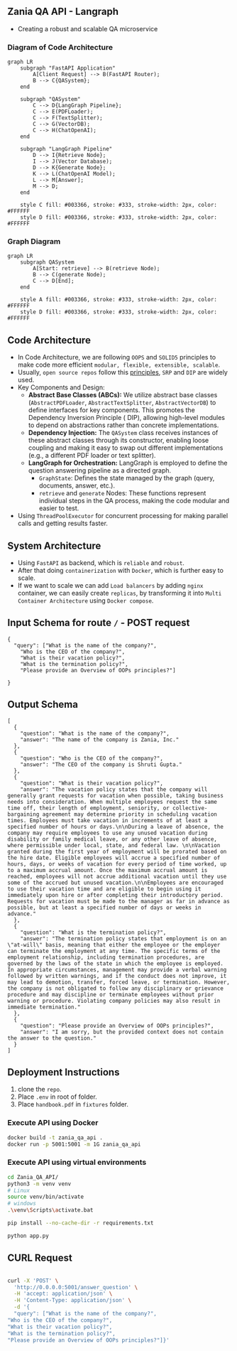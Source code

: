 ## Zania QA API - Langraph

* Creating a robust and scalable QA microservice

### Diagram of Code Architecture

```mermaid
graph LR
    subgraph "FastAPI Application"
        A[Client Request] --> B(FastAPI Router);
        B --> C{QASystem};
    end

    subgraph "QASystem"
        C --> D{LangGraph Pipeline};
        C --> E(PDFLoader);
        C --> F(TextSplitter);
        C --> G(VectorDB);
        C --> H(ChatOpenAI);
    end

    subgraph "LangGraph Pipeline"
        D --> I{Retrieve Node};
        I --> J(Vector Database);
        D --> K{Generate Node};
        K --> L(ChatOpenAI Model);
        L --> M[Answer];
        M --> D;
    end

    style C fill: #003366, stroke: #333, stroke-width: 2px, color: #FFFFFF
    style D fill: #003366, stroke: #333, stroke-width: 2px, color: #FFFFFF
```

### Graph Diagram

```mermaid
graph LR
    subgraph QASystem
        A[Start: retrieve] --> B(retrieve Node);
        B --> C(generate Node);
        C --> D[End];
    end

    style A fill: #003366, stroke: #333, stroke-width: 2px, color: #FFFFFF
    style D fill: #003366, stroke: #333, stroke-width: 2px, color: #FFFFFF
```

## Code Architecture

* In Code Architecture, we are following `OOPS` and `SOLID5` principles to make code more efficient
  `modular, flexible, extensible, scalable`.
* Usually, `open source repos` follow this [principles](https://realpython.com/solid-principles-python/), `SRP` and
  `DIP` are widely used.
* Key Components and Design:
    * **Abstract Base Classes (ABCs):**  We utilize abstract base classes (`AbstractPDFLoader`, `AbstractTextSplitter`,
      `AbstractVectorDB`) to define interfaces for key components. This promotes the Dependency Inversion Principle (
      DIP), allowing high-level modules to depend on abstractions rather than concrete implementations.
    * **Dependency Injection:**  The `QASystem` class receives instances of these abstract classes through its
      constructor, enabling loose coupling and making it easy to swap out different implementations (e.g., a different
      PDF loader or text splitter).
    * **LangGraph for Orchestration:** LangGraph is employed to define the question answering pipeline as a directed
      graph.
        * `GraphState`: Defines the state managed by the graph (query, documents, answer, etc.).
        * `retrieve` and `generate` Nodes: These functions represent individual steps in the QA process, making the code
          modular and easier to test.
* Using `ThreadPoolExecutor` for concurrent processing for making parallel calls and getting results faster.

## System Architecture

* Using `FastAPI` as backend, which is `reliable` and `robust`.
* After that doing `containerization` with `Docker`, which is further easy to scale.
* If we want to scale we can add `Load balancers` by adding `nginx` container, we can easily create `replicas`, by
  transforming it into `Multi Container Architecture` using `Docker compose`.

## Input Schema for route `/` - POST request

```
{
  "query": ["What is the name of the company?",
    "Who is the CEO of the company?",
    "What is their vacation policy?",
    "What is the termination policy?",
    "Please provide an Overview of OOPs principles?"]

}
```

## Output Schema

```
[
  {
    "question": "What is the name of the company?",
    "answer": "The name of the company is Zania, Inc."
  },
  {
    "question": "Who is the CEO of the company?",
    "answer": "The CEO of the company is Shruti Gupta."
  },
  {
    "question": "What is their vacation policy?",
    "answer": "The vacation policy states that the company will generally grant requests for vacation when possible, taking business needs into consideration. When multiple employees request the same time off, their length of employment, seniority, or collective-bargaining agreement may determine priority in scheduling vacation times. Employees must take vacation in increments of at least a specified number of hours or days.\n\nDuring a leave of absence, the company may require employees to use any unused vacation during disability or family medical leave, or any other leave of absence, where permissible under local, state, and federal law. \n\nVacation granted during the first year of employment will be prorated based on the hire date. Eligible employees will accrue a specified number of hours, days, or weeks of vacation for every period of time worked, up to a maximum accrual amount. Once the maximum accrual amount is reached, employees will not accrue additional vacation until they use some of the accrued but unused vacation.\n\nEmployees are encouraged to use their vacation time and are eligible to begin using it immediately upon hire or after completing their introductory period. Requests for vacation must be made to the manager as far in advance as possible, but at least a specified number of days or weeks in advance."
  },
  {
    "question": "What is the termination policy?",
    "answer": "The termination policy states that employment is on an \"at-will\" basis, meaning that either the employee or the employer can terminate the employment at any time. The specific terms of the employment relationship, including termination procedures, are governed by the laws of the state in which the employee is employed. In appropriate circumstances, management may provide a verbal warning followed by written warnings, and if the conduct does not improve, it may lead to demotion, transfer, forced leave, or termination. However, the company is not obligated to follow any disciplinary or grievance procedure and may discipline or terminate employees without prior warning or procedure. Violating company policies may also result in immediate termination."
  },
  {
    "question": "Please provide an Overview of OOPs principles?",
    "answer": "I am sorry, but the provided context does not contain the answer to the question."
  }
]
```

## Deployment Instructions

1. clone the `repo`.
2. Place `.env` in root of folder.
3. Place `handbook.pdf` in `fixtures` folder.

### Execute API using Docker

```bash
docker build -t zania_qa_api .
docker run -p 5001:5001 -m 1G zania_qa_api
```

### Execute API using virtual environments

```bash
cd Zania_QA_API/
python3 -m venv venv
# Linux
source venv/bin/activate
# windows
.\venv\Scripts\activate.bat

pip install --no-cache-dir -r requirements.txt

python app.py
```

## CURL Request

```bash

curl -X 'POST' \
  'http://0.0.0.0:5001/answer_question' \
  -H 'accept: application/json' \
  -H 'Content-Type: application/json' \
  -d '{
  "query": ["What is the name of the company?",
"Who is the CEO of the company?",
"What is their vacation policy?",
"What is the termination policy?",
"Please provide an Overview of OOPs principles?"]}'
```